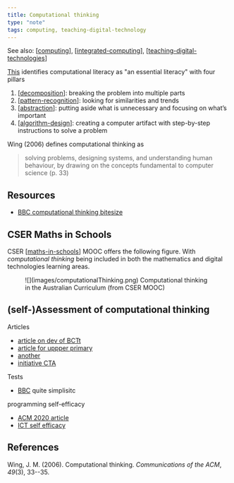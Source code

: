 ```yaml
---
title: Computational thinking
type: "note"
tags: computing, teaching-digital-technology
---
```


See also: [[computing]], [[integrated-computing]], [[teaching-digital-technologies]]

[This](https://www.fierceeducation.com/teaching-learning/teaching-computational-thinking-essential-future-college-students) identifies computational literacy as "an essential literacy" with four pillars 

1. [[decomposition]]: breaking the problem into multiple parts
2. [[pattern-recognition]]: looking for similarities and trends
3. [[abstraction]]: putting aside what is unnecessary and focusing on what’s important
4. [[algorithm-design]]: creating a computer artifact with step-by-step instructions to solve a problem

Wing (2006) defines computational thinking as 

> solving problems, designing systems, and understanding human behaviour, by drawing on the concepts fundamental to computer science (p. 33)

## Resources

- [BBC computational thinking bitesize](https://www.bbc.co.uk/bitesize/topics/z7tp34j)

## CSER Maths in Schools

CSER [[maths-in-schools]] MOOC offers the following figure. With _computational thinking_ being included in both the mathematics and digital technologies learning areas.

<figure markdown>
![](images/computationalThinking.png)
<caption>Computational thinking in the Australian Curriculum (from CSER MOOC)</caption>
</figure>

## (self-)Assessment of computational thinking

Articles
- [article on dev of BCTt](https://ieeexplore.ieee.org/document/9125368)
- [article for uppper primary](https://journals.sagepub.com/doi/full/10.1177/07356331221081753)
- [another](https://journals.sagepub.com/doi/abs/10.1177/0735633120972356?journalCode=jeca)
- [initiative CTA](https://learn.epfl.ch/wwd_learn/computational-thinking-assessment/)

Tests
- [BBC](https://www.bbc.co.uk/bitesize/guides/zp92mp3/test) quite simplisitc

programming self-efficacy
- [ACM 2020 article](https://dl.acm.org/doi/10.1145/3372782.3406281)
- [ICT self efficacy](https://www.researchgate.net/figure/Factor-analysis-of-ICT-Self-Efficacy-Scale_tbl1_329666293)


## References

Wing, J. M. (2006). Computational thinking. *Communications of the ACM*, *49*(3), 33--35.


[//begin]: # "Autogenerated link references for markdown compatibility"
[computing]: computing "Computing"
[integrated-computing]: integrated-computing "Integrated Computing"
[teaching-digital-technologies]: ../Teaching/Digital_Technologies/teaching-digital-technologies "Teaching Digital Technologies"
[decomposition]: decomposition "Decomposition"
[pattern-recognition]: pattern-recognition "Pattern recognition"
[abstraction]: abstraction "Abstraction"
[algorithm-design]: algorithm-design "Algorithm design"
[maths-in-schools]: ../Teaching/Mathematics/maths-in-schools "Maths in Schools Online: Year 7 - 10 course"
[//end]: # "Autogenerated link references"